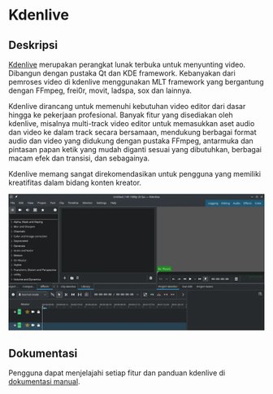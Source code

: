 # Kdenlive

## Deskripsi

[Kdenlive](https://kdenlive.org/en/) merupakan perangkat lunak terbuka untuk menyunting video. Dibangun dengan pustaka Qt dan KDE framework. Kebanyakan dari pemroses video di kdenlive menggunakan MLT framework yang bergantung dengan FFmpeg, frei0r, movit, ladspa, sox dan lainnya.

Kdenlive dirancang untuk memenuhi kebutuhan video editor dari dasar hingga ke pekerjaan profesional. Banyak fitur yang disediakan oleh kdenlive, misalnya multi-track video editor untuk memasukkan aset audio dan video ke dalam track secara bersamaan, mendukung berbagai format audio dan video yang didukung dengan pustaka FFmpeg, antarmuka dan pintasan papan ketik yang mudah diganti sesuai yang dibutuhkan, berbagai macam efek dan transisi, dan sebagainya.

Kdenlive memang sangat direkomendasikan untuk pengguna yang memiliki kreatifitas dalam bidang konten kreator.

![KDEnlive LangitKetujuh OS](../../media/image/kdenlive-langitketujuh-id-2.webp)

## Dokumentasi

Pengguna dapat menjelajahi setiap fitur dan panduan kdenlive di [dokumentasi manual](https://docs.kdenlive.org/).
